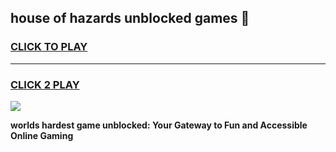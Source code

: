 
## house of hazards unblocked games 👋
<h3>
<a href="https://premium.freeplayer.one?title=house_of_hazards_unblocked_games&ref=13F">CLICK TO PLAY</a></h3>
<hr>

<h3>
<a href="https://premium.freeplayer.one?title=house_of_hazards_unblocked_games&ref=13F">CLICK 2 PLAY</a>
  
</h3>

<a href="https://premium.freeplayer.one?title=house_of_hazards_unblocked_games&ref=12F/"><img src="https://clearcache.store/games.png"></a>


**worlds hardest game unblocked: Your Gateway to Fun and Accessible Online Gaming**
